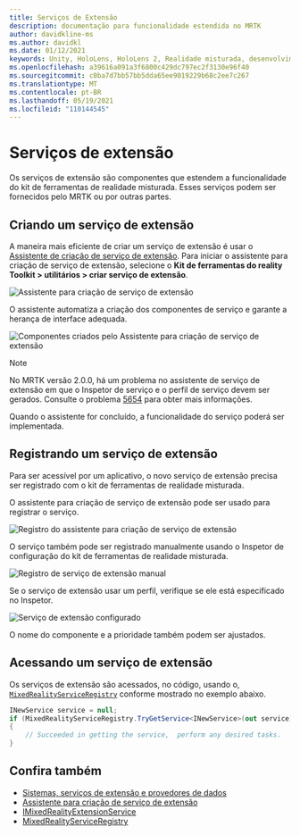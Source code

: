 ```yaml
---
title: Serviços de Extensão
description: documentação para funcionalidade estendida no MRTK
author: davidkline-ms
ms.author: davidkl
ms.date: 01/12/2021
keywords: Unity, HoloLens, HoloLens 2, Realidade misturada, desenvolvimento, MRTK,
ms.openlocfilehash: a39616a091a3f6800c429dc797ec2f3130e96f40
ms.sourcegitcommit: c0ba7d7bb57bb5dda65ee9019229b68c2ee7c267
ms.translationtype: MT
ms.contentlocale: pt-BR
ms.lasthandoff: 05/19/2021
ms.locfileid: "110144545"
---
```

# <a name="extension-services"></a>Serviços de extensão

Os serviços de extensão são componentes que estendem a funcionalidade do kit de ferramentas de realidade misturada. Esses serviços podem ser fornecidos pelo MRTK ou por outras partes.

## <a name="creating-an-extension-service"></a>Criando um serviço de extensão

A maneira mais eficiente de criar um serviço de extensão é usar o [Assistente de criação de serviço de extensão](../tools/extension-service-creation-wizard.md).
Para iniciar o assistente para criação de serviço de extensão, selecione o **Kit de ferramentas do reality Toolkit > utilitários > criar serviço de extensão**.

![Assistente para criação de serviço de extensão](../images/extension-wizard/ExtensionServiceCreationWizard.png)

O assistente automatiza a criação dos componentes de serviço e garante a herança de interface adequada.

![Componentes criados pelo Assistente para criação de serviço de extensão](../images/extension-wizard/ExtensionServiceComponents.png)

> [!Note]
> No MRTK versão 2.0.0, há um problema no assistente de serviço de extensão em que o Inspetor de serviço e o perfil de serviço devem ser gerados. Consulte o problema [5654](https://github.com/microsoft/MixedRealityToolkit-Unity/issues/5654) para obter mais informações.

Quando o assistente for concluído, a funcionalidade do serviço poderá ser implementada.

## <a name="registering-an-extension-service"></a>Registrando um serviço de extensão

Para ser acessível por um aplicativo, o novo serviço de extensão precisa ser registrado com o kit de ferramentas de realidade misturada.

O assistente para criação de serviço de extensão pode ser usado para registrar o serviço.

![Registro do assistente para criação de serviço de extensão](../images/extension-wizard/ExtensionServiceWizardRegister.png)

O serviço também pode ser registrado manualmente usando o Inspetor de configuração do kit de ferramentas de realidade misturada.

![Registro de serviço de extensão manual](../images/profiles/RegisterExtensionService.png)

Se o serviço de extensão usar um perfil, verifique se ele está especificado no Inspetor.

![Serviço de extensão configurado](../images/profiles/ConfiguredExtensionService.png)

O nome do componente e a prioridade também podem ser ajustados.

## <a name="accessing-an-extension-service"></a>Acessando um serviço de extensão

Os serviços de extensão são acessados, no código, usando o, [`MixedRealityServiceRegistry`](xref:Microsoft.MixedReality.Toolkit.MixedRealityServiceRegistry) conforme mostrado no exemplo abaixo.

```c#
INewService service = null;
if (MixedRealityServiceRegistry.TryGetService<INewService>(out service))
{
    // Succeeded in getting the service,  perform any desired tasks.
}
```

## <a name="see-also"></a>Confira também

- [Sistemas, serviços de extensão e provedores de dados](../../architecture/systems-extensions-providers.md)
- [Assistente para criação de serviço de extensão](../tools/extension-service-creation-wizard.md)
- [IMixedRealityExtensionService](xref:Microsoft.MixedReality.Toolkit.IMixedRealityExtensionService)
- [MixedRealityServiceRegistry](xref:Microsoft.MixedReality.Toolkit.MixedRealityServiceRegistry)
